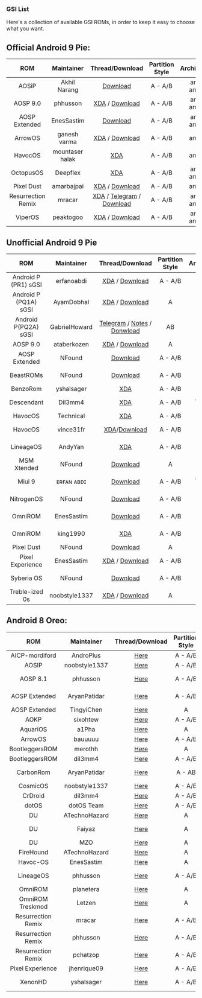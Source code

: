 ### GSI List

Here's a collection of available GSI ROMs, in order to keep it easy to choose what you want.

## Official Android 9 Pie:
|ROM|Maintainer|Thread/Download|Partition Style|Architecture|
|:-:|:-:|:-:|:-:|:-:|
|AOSiP|Akhil Narang|[Download](https://get.aosiprom.com/GSI/)|A - A/B |arm - arm64|
|AOSP 9.0|phhusson|[XDA](https://forum.xda-developers.com/project-treble/trebleenabled-device-development/aosp-9-0-phh-treble-t3831915) / [Download](https://github.com/phhusson/treble_experimentations/releases)|A - A/B|arm - arm64|
|AOSP Extended|EnesSastim|[Download](https://downloads.aospextended.com/treble_gsi)|A - A/B |arm - arm64|
|ArrowOS|ganesh varma|[XDA](https://forum.xda-developers.com/project-treble/trebleenabled-device-development/gsi-arrowos-t3835111) / [Download](https://sourceforge.net/projects/arrow-os/files/arrow-9.x/GSI/)|A - A/B|arm64|
|HavocOS|mountaser halak|[XDA](https://forum.xda-developers.com/project-treble/trebleenabled-device-development/gsi-havocos-v2-0-t3855601)|A - A/B|arm64|
|OctopusOS|Deepflex|[XDA](https://forum.xda-developers.com/project-treble/trebleenabled-device-development/9-0-octopusos-t3859233)|A - A/B|arm - arm64|
|Pixel Dust|amarbajpai|[XDA](https://forum.xda-developers.com/project-treble/trebleenabled-device-development/9-0-pixel-dust-pie-t3862484) / [Download](https://sourceforge.net/projects/pixeldust-treble/files/)|A - A/B|arm64|
|Resurrection Remix|mracar|[XDA](https://forum.xda-developers.com/project-treble/trebleenabled-device-development/9-0-resurrection-remix-v7-0-arm64-32-b-t3891636) / [Telegram](https://t.me/rrgsi) / [Download](https://get.resurrectionremix.com/?dir=gsi)|A - A/B|arm - arm64|
|ViperOS|peaktogoo|[XDA](https://forum.xda-developers.com/project-treble/trebleenabled-device-development/9-0-viperos-v6-0-t3895410) / [Download](https://sourceforge.net/projects/viper-project/files/GSI/)|A - A/B|arm - arm64| 


## Unofficial Android 9 Pie
|ROM|Maintainer|Thread/Download|Partition Style|Architecture|
|:-:|:-:|:-:|:-:|:-:|
|Android P (PR1) sGSI |erfanoabdi|[XDA](https://forum.xda-developers.com/project-treble/trebleenabled-device-development/rom-android-p-developer-preview-t3816659) / [Download](https://androidfilehost.com/?w=files&flid=275999)|A - A/B|arm64|
|Android P (PQ1A) sGSI |AyamDobhal|[XDA](https://forum.xda-developers.com/project-treble/trebleenabled-device-development-a-only-roms/ported-p-sgsi-pr2-t3845789) / [Download](https://mega.nz/#F!p7gmVYzJ!ECjtB-8Vvqorr9UK1I2mGg)|A|arm64|
|Android P(PQ2A) sGSI |GabrielHoward|[Telegram](https://t.me/Psemigsi) / [Notes](https://gist.github.com/TheGabrielHoward/71d22d6d7c6bb71d02a37f8cc5dc8d3f#MI-A1-Pie-sGSI-Tutorials) / [Donwload](https://mega.nz/#F!gpp1DQYZ!vLjcKGHvaZL4gqw0QsiAtg)|AB|arm64|
|AOSP 9.0|ataberkozen|[XDA](https://forum.xda-developers.com/project-treble/trebleenabled-device-development/aosp-9-0-android-9-0-gsi-t3826357) / [Download](https://androidfilehost.com/?w=files&flid=280275)|A|arm64|
|AOSP Extended|NFound|[Download](https://androidfilehost.com/?w=files&flid=289419)|A - A/B|arm - arm64|
|BeastROMs|NFound|[Download](https://androidfilehost.com/?w=files&flid=289638)|A - A/B|arm - arm64|
|BenzoRom|yshalsager|[XDA](https://forum.xda-developers.com/project-treble/trebleenabled-device-development/gsi-benzo-rom-9-0-t3837127)|A - A/B|arm64|
|Descendant|Dil3mm4|[XDA](https://forum.xda-developers.com/project-treble/trebleenabled-device-development/descendant-android-pie-custom-rom-ver-t3840578)|A - A/B| arm64 - arm|
|HavocOS|Technical|[XDA](https://forum.xda-developers.com/project-treble/trebleenabled-device-development/9-0-havoc-os-t3914038)|A - A/B|arm64|
|HavocOS|vince31fr|[XDA](https://forum.xda-developers.com/project-treble/trebleenabled-device-development/gsi-havoc-os-t3930030)/[Download](https://androidfilehost.com/?w=files&flid=294096)|A - A/B|arm - arm64|
LineageOS|AndyYan|[XDA](https://forum.xda-developers.com/project-treble/trebleenabled-device-development/gsi-lineageos-16-0-gsi-arm64-ab-how-to-t3908029)|A - A/B|arm - arm64|
|MSM Xtended|NFound|[Download](https://androidfilehost.com/?w=files&flid=289558)|A|arm64|
|Miui 9|ᴇʀғᴀɴ ᴀʙᴅɪ|[Download](https://mirrors.lolinet.com/firmware/gsi/MIUI-Aonly-9-20190413-ErfanGSI.img.7z)|A - A/B|arm64 - arm|
|NitrogenOS|NFound|[Download](https://androidfilehost.com/?w=files&flid=289421)|A - A/B|arm - arm64|
|OmniROM|EnesSastim|[Download](https://github.com/EnesSastim/Downloads/releases?after=PE-A-2018-08-31)|A - A/B|arm - arm64|
|OmniROM|king1990|[XDA](https://forum.xda-developers.com/project-treble/trebleenabled-device-development/9-0-omnirom-t3901305)|A - A/B|arm - arm64|
|Pixel Dust|NFound|[Download](https://androidfilehost.com/?w=files&flid=290365)|A|arm64|
|Pixel Experience|EnesSastim|[XDA](https://forum.xda-developers.com/project-treble/trebleenabled-device-development/9-0-pixelexperience-p-t3833294) / [Download](https://github.com/EnesSastim/Downloads/releases)|A - A/B|arm - arm64|
|Syberia OS|NFound|[Download](https://androidfilehost.com/?w=files&flid=289418)|A - A/B|arm - arm64|
|Treble-ized 0s|noobstyle1337|[XDA](https://forum.xda-developers.com/project-treble/trebleenabled-device-development/9-0-treble-ized-0s-28-08-2018-t3835092) / [Download](https://mega.nz/#F!rBsUyYYC!QlOfpjv7lnhrrgYssjLivA)|A|arm64|

## Android 8 Oreo:
|ROM|Maintainer|Thread/Download|Partition Style|Architecture|
|:-:|:-:|:-:|:-:|:-:|
|AICP-mordiford|AndroPlus|[Here](https://treble.andro.plus)|A - A/B|arm64|
|AOSIP|noobstyle1337|[Here](https://forum.xda-developers.com/project-treble/trebleenabled-device-development/aosip-t3792494)|A - A/B|arm64|
|AOSP 8.1|phhusson|[Here](https://forum.xda-developers.com/project-treble/trebleenabled-device-development/experimental-phh-treble-t3709659)|A - A/B|arm - arm64|
|AOSP Extended|AryanPatidar|[Here](https://forum.xda-developers.com/project-treble/trebleenabled-device-development/rom-aosp-extended-t3821934)|A - A/B |arm - arm64|
|AOSP Extended|TingyiChen|[Here](https://forum.xda-developers.com/project-treble/trebleenabled-device-development/rom-aospextended-rom-v5-5-t3797509)|A|arm64|
|AOKP|sixohtew|[Here](https://forum.xda-developers.com/project-treble/trebleenabled-device-development/aokp-t3772379)|A - A/B|arm64|
|AquariOS|a1Pha|[Here](https://www.storozhev.net/p20pro/aquarios-system-arm64_aonly_0.1.img)|A|arm64|
|ArrowOS|bauuuuu|[Here](https://forum.xda-developers.com/project-treble/trebleenabled-device-development/rom-arrowos-gsi-t3819467)|A - A/B|arm64|
|BootleggersROM|merothh|[Here](https://www.androidfilehost.com/?fid=890278863836285424)|A|arm64|
|BootleggersROM|dil3mm4|[Here](https://forum.xda-developers.com/project-treble/trebleenabled-device-development/shishufied-bootleggers-2-3-gsi-t3808144)|A - A/B|arm64|
|CarbonRom|AryanPatidar|[Here](https://forum.xda-developers.com/project-treble/trebleenabled-device-development/rom-carbonrom-noct-t3821947)|A - AB |arm - arm64|
|CosmicOS|noobstyle1337|[Here](https://forum.xda-developers.com/project-treble/trebleenabled-device-development/cosmic-ospulsar8-1-0201805243-2-t3794806)|A - A/B|arm64|
|CrDroid|dil3mm4|[Here](https://forum.xda-developers.com/project-treble/trebleenabled-device-development/official-crdroid-4-4-t3813104)|A - A/B|arm64|
|dotOS|dotOS Team|[Here](https://forum.xda-developers.com/project-treble/trebleenabled-device-development/official-droidontime-dotos-2-x-t3794338)|A - A/B|arm64|
|DU|ATechnoHazard|[Here](https://androidfilehost.com/?fid=674106145207487736)|A|arm64|
|DU|Faiyaz|[Here]( https://drive.google.com/folderview?id=1SsPuw3ZtTvoslJyqwSJsmDQ42qvJvYVN)|A|arm - arm64|
|DU|MZO|[Here](https://androidfilehost.com/?fid=890129502657595791)|A|arm64|
|FireHound|ATechnoHazard|[Here](https://basketbuild.com/uploads/devs/ATechnoHazard/FireHound-4.5-UNOFFICIAL-20180430-treble.zip)|A|arm64|
|Havoc-OS|EnesSastim|[Here](https://forum.xda-developers.com/project-treble/trebleenabled-device-development/rom-havoc-os-8-1-t3819050)|A|arm64|
|LineageOS|phhusson|[Here](https://forum.xda-developers.com/project-treble/trebleenabled-device-development/lineage-phh-treble-t3767690)|A - A/B|arm - arm64|
|OmniROM|planetera|[Here](https://forum.xda-developers.com/project-treble/trebleenabled-device-development/rom-omnirom-8-1-t3824159)|A|arm64|
|OmniROM Treskmod|Letzen|[Here](https://forum.xda-developers.com/project-treble/trebleenabled-device-development/rom-8-1-omnirom-treskmod-t3818188)|A|arm64|
|Resurrection Remix|mracar|[Here](https://forum.xda-developers.com/project-treble/trebleenabled-device-development/gsi-resurrection-remix-o-6-1-0-t3811299)|A - A/B|arm - arm64|
|Resurrection Remix|phhusson|[Here](https://forum.xda-developers.com/project-treble/trebleenabled-device-development/resurrection-remix-phh-treble-t3767688)|A - A/B|arm - arm64|
|Resurrection Remix|pchatzop|[Here](https://forum.xda-developers.com/project-treble/trebleenabled-device-development/unofficial-treble-enabled-resurrection-t3761279)|A - A/B|arm - arm64|
|Pixel Experience|jhenrique09|[Here](https://forum.xda-developers.com/project-treble/trebleenabled-device-development/8-1-0-pixel-experience-t3796011)|A - A/B|arm64|
|XenonHD|yshalsager|[Here](https://forum.xda-developers.com/project-treble/trebleenabled-device-development/8-1-0-xenonhd-t3800543)|A - A/B|arm - arm64|
